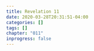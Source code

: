 ```yaml
---
title: Revelation 11
date: 2020-03-28T20:31:51-04:00
categories: []
tags: []
chapter: "011"
inprogress: false
---
```


